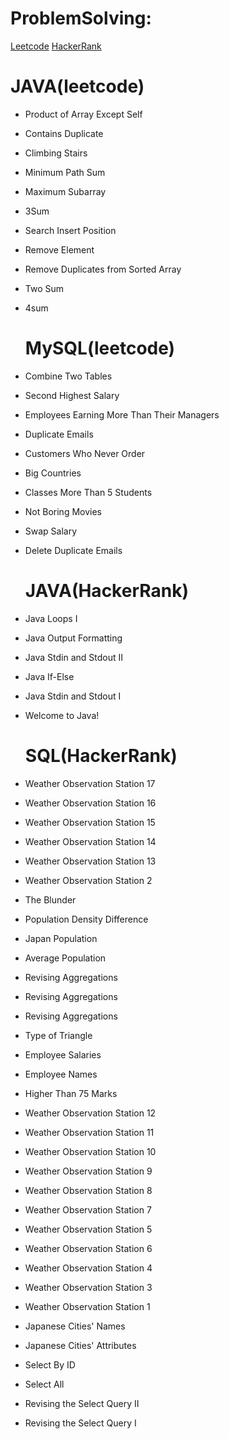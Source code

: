 # ProblemSolving:
 [Leetcode](https://leetcode.com/subrun14/) 
 [HackerRank](https://www.hackerrank.com/psubrun14)




   # JAVA(leetcode)
 
* Product of Array Except Self
* Contains Duplicate
* Climbing Stairs
* Minimum Path Sum
* Maximum Subarray
* 3Sum
* Search Insert Position
* Remove Element
* Remove Duplicates from Sorted Array
* Two Sum
* 4sum


    # MySQL(leetcode)

* Combine Two Tables
* Second Highest Salary
* Employees Earning More Than Their Managers
* Duplicate Emails
* Customers Who Never Order
* Big Countries
* Classes More Than 5 Students
* Not Boring Movies
* Swap Salary
* Delete Duplicate Emails




    # JAVA(HackerRank)

* Java Loops I
* Java Output Formatting
* Java Stdin and Stdout II
* Java If-Else
* Java Stdin and Stdout I
* Welcome to Java!


   # SQL(HackerRank)


* Weather Observation Station 17
* Weather Observation Station 16
* Weather Observation Station 15
* Weather Observation Station 14
* Weather Observation Station 13
* Weather Observation Station 2
* The Blunder
* Population Density Difference
* Japan Population
* Average Population
* Revising Aggregations
* Revising Aggregations
* Revising Aggregations
* Type of Triangle
* Employee Salaries
* Employee Names
* Higher Than 75 Marks
* Weather Observation Station 12
* Weather Observation Station 11
* Weather Observation Station 10
* Weather Observation Station 9
* Weather Observation Station 8
* Weather Observation Station 7
* Weather Observation Station 5
* Weather Observation Station 6
* Weather Observation Station 4
* Weather Observation Station 3
* Weather Observation Station 1
* Japanese Cities' Names
* Japanese Cities' Attributes
* Select By ID
* Select All
* Revising the Select Query II
* Revising the Select Query I



